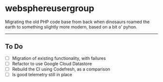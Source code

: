 # websphereusergroup

Migrating the old PHP code base from back when dinosaurs roamed the earth to something slightly more modern, based on a bit o' pyhon.

---

## To Do

- [ ] Migration of existing functionality, with failures
- [ ] Refactor to use Google Cloud Datastore
- [ ] Rebuild the CI using Codefresh, as a comparison
- [ ] Is good telemetry still in place
